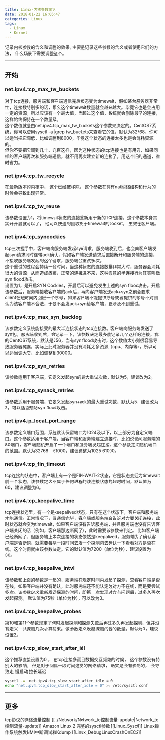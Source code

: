 ```yaml
---
title: Linux-内核参数笔记
date: 2018-01-22 16:05:47
categories: Linux
tags:
  - Linux
  - Kernel
---
```


记录内核参数的含义和调整的效果, 主要是记录这些参数的含义或者使用它们的方法， 什么场景下需要调整这个。

---
## 开始
### net.ipv4.tcp_max_tw_buckets
  对于tcp连接，服务端和客户端通信完后状态变为timewait，假如某台服务器非常忙，连接数特别多的话，那么这个timewait数量就会越来越大。毕竟它也是会占用一定的资源，所以应该有一个最大值，当超过这个值，系统就会删除最早的连接，这样始终保持在一个数量级。  
  这个数值就是由net.ipv4.tcp_max_tw_buckets这个参数来决定的。CentOS7系统，你可以使用sysctl -a |grep tw_buckets来查看它的值，默认为32768，你可以适当把它调低，比如调整到8000，毕竟这个状态的连接太多也是会消耗资源的。  
  但你不要把它调到几十、几百这样，因为这种状态的tcp连接也是有用的，如果同样的客户端再次和服务端通信，就不用再次建立新的连接了，用这个旧的通道，省时省力。  

### net.ipv4.tcp_tw_recycle
  在最新版本的内核中， 这个已经被移除， 这个参数在具有nat网络结构和行为的时候会导致出现异常。

### net.ipv4.tcp_tw_reuse
  该参数设置为1，将timewait状态的连接重新用于新的TCP连接，这个参数本身其实开开启就可以了， 他可以快速的回收处于timewait的socket， 生效在客户端。

### net.ipv4.tcp_syncookies
  tcp三次握手中，客户端向服务端发起syn请求，服务端收到后，也会向客户端发起syn请求同时连带ack确认，假如客户端发送请求后直接断开和服务端的连接，不接收服务端发起的这个请求，服务端会重试多次。  
  这个重试的过程会持续一段时间，当这种状态的连接数量非常大时，服务器会消耗很大的资源，从而造成瘫痪，正常的连接进不来，这种恶意的半连接行为其实叫做syn flood攻击。  
  设置为1，是开启SYN Cookies，开启后可以避免发生上述的syn flood攻击。开启该参数后，服务端接收客户端的ack后，再向客户端发送ack+syn之前会要求client在短时间内回应一个序号，如果客户端不能提供序号或者提供的序号不对则认为该客户端不合法，于是不会发ack+syn给客户端，更涉及不到重试。  

### net.ipv4.tcp_max_syn_backlog
  该参数定义系统能接受的最大半连接状态的tcp连接数。客户端向服务端发送了syn包，服务端收到后，会记录一下，该参数决定最多能记录几个这样的连接。我的CentOS7系统，默认是256，当有syn flood攻击时，这个数值太小则很容易导致服务器瘫痪，实际上此时服务器并没有消耗太多资源（cpu、内存等），所以可以适当调大它，比如调整到30000。  

### net.ipv4.tcp_syn_retries
  该参数适用于客户端，它定义发起syn的最大重试次数，默认为5，建议改为2。  

### net.ipv4.tcp_synack_retries
  该参数适用于服务端，它定义发起syn+ack的最大重试次数，默认为5，建议改为2，可以适当预防syn flood攻击。  

### net.ipv4.ip_local_port_range
  该参数定义端口范围，系统默认保留端口为1024及以下，以上部分为自定义端口。这个参数适用于客户端，当客户端和服务端建立连接时，比如说访问服务端的80端口，客户端随机开启了一个端口和服务端发起连接，这个参数定义随机端口的范围。默认为32768    61000，建议调整为1025 61000。  

### net.ipv4.tcp_fin_timeout
  tcp连接的状态中，客户端上有一个是FIN-WAIT-2状态，它是状态变迁为timewait前一个状态。该参数定义不属于任何进程的该连接状态的超时时间，默认值为60，建议调整为6。  

### net.ipv4.tcp_keepalive_time
  tcp连接状态里，有一个是keepalived状态，只有在这个状态下，客户端和服务端才能通信。正常情况下，当通信完毕，客户端或服务端会告诉对方要关闭连接，此时状态就会变为timewait，如果客户端没有告诉服务端，并且服务端也没有告诉客户端关闭的话（例如，客户端那边断网了），此时需要该参数来判定。
    比如客户端已经断网了，但服务端上本次连接的状态依然是keepalived，服务端为了确认客户端是否断网，就需要每隔一段时间去发一个探测包去确认一下看看对方是否在线。这个时间就由该参数决定。它的默认值为7200（单位为秒），建议设置为30。

### net.ipv4.tcp_keepalive_intvl
  该参数和上面的参数是一起的，服务端在规定时间内发起了探测，查看客户端是否在线，如果客户端并没有确认，此时服务端还不能认定为对方不在线，而是要尝试多次。该参数定义重新发送探测的时间，即第一次发现对方有问题后，过多久再次发起探测。
    默认值为75秒（单位为秒），可以改为3。

### net.ipv4.tcp_keepalive_probes
  第10和第11个参数规定了何时发起探测和探测失败后再过多久再发起探测，但并没有定义一共探测几次才算结束。该参数定义发起探测的包的数量。默认为9，建议设置2。

### net.ipv4.tcp_slow_start_after_idl
  这个推荐直接设置为0 ， 在tcp连接多而且数据交互频繁的时候， 这个参数没有特别大的影响， 但是对于间隔一段时间这类的网络请求， 确实是会有影响的， 会导致走 慢启动 拉长延迟 
  ```bash
  sysctl -w  net.ipv4.tcp_slow_start_after_idle = 0 
  echo "net.ipv4.tcp_slow_start_after_idle = 0" >> /etc/sysctl.conf
  ```
  
---
## 更多
tcp协议的网络流量控制 [[../Network/Network_tc控制流量-update|Network_tc控制流量-update]]
Amazon Linux 2 完整的sysctl参数 [[Linux_Sysctl]]
Linux操作系统触发NMI中断调试和Kdump [[Linux_DebugLinuxCrashOnEC2]]